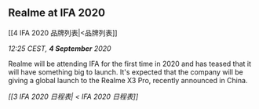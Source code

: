 ## Realme at IFA 2020
[[4 IFA 2020 品牌列表|<品牌列表]]

_12:25 CEST, **4 September** 2020_

Realme will be attending IFA for the first time in 2020 and has teased that it will have something big to launch. It's expected that the company will be giving a global launch to the Realme X3 Pro, recently announced in China.

_[[3 IFA 2020 日程表| < IFA 2020 日程表]]_